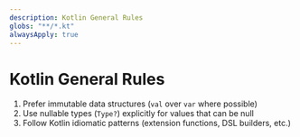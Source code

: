 ```yaml
---
description: Kotlin General Rules
globs: "**/*.kt"
alwaysApply: true
---
```


# Kotlin General Rules

1. Prefer immutable data structures (`val` over `var` where possible)
2. Use nullable types (`Type?`) explicitly for values that can be null
3. Follow Kotlin idiomatic patterns (extension functions, DSL builders, etc.)
